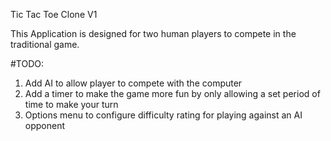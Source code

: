 Tic Tac Toe Clone V1

This Application is designed for two human players to compete in the traditional game.

#TODO:
1. Add AI to allow player to compete with the computer
2. Add a timer to make the game more fun by only allowing a set period of time to make your turn
3. Options menu to configure difficulty rating for playing against an AI opponent
